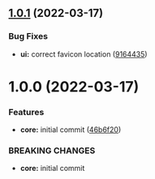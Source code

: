 ## [1.0.1](https://github.com/shivanshkc/ledgerkeep-web-client/compare/v1.0.0...v1.0.1) (2022-03-17)

### Bug Fixes

- **ui:** correct favicon location ([9164435](https://github.com/shivanshkc/ledgerkeep-web-client/commit/9164435877ad148e36032147f19058c804a6c6d3))

# 1.0.0 (2022-03-17)

### Features

- **core:** initial commit ([46b6f20](https://github.com/shivanshkc/ledgerkeep-web-client/commit/46b6f20f82de2ae30fa180f695eb7cf157f6e148))

### BREAKING CHANGES

- **core:** initial commit
